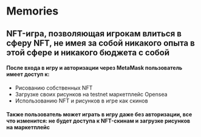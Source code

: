# Memories

## NFT-игра, позволяющая игрокам влиться в сферу NFT, не имея за собой никакого опыта в этой сфере и никакого бюджета с собой
#### После входа в игру и авторизации через MetaMаsk пользователь имеет доступ к:
<ul>
  <li>Рисованию собственных NFT</li>
  <li>Загрузке своих рисунков на testnet маркетплейс Opensea</li>
  <li>Использованию NFT и рисунков в игре как скинов</li>
</ul>

#### Также пользователь может играть в игру даже без авторизации, все что изменится: не будет доступа к NFT-скинам и загрузке рисунков на маркетплейс
